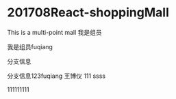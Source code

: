 ﻿# 201708React-shoppingMall
This is a multi-point mall
我是组员


我是组员fuqiang

分支信息


分支信息123fuqiang
王博仪
111
ssss


111111111